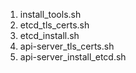 1. install_tools.sh
2. etcd_tls_certs.sh
3. etcd_install.sh
4. api-server_tls_certs.sh
5. api-server_install_etcd.sh